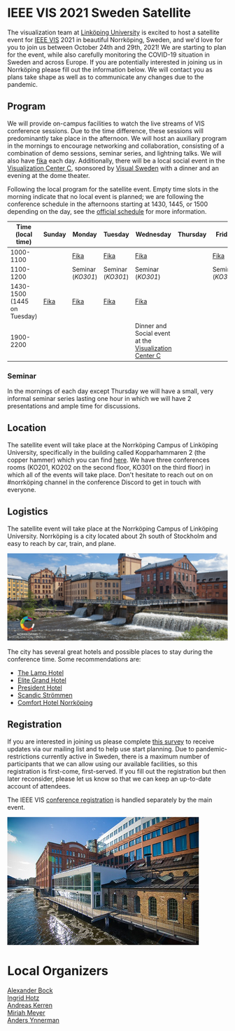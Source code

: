 # IEEE VIS 2021 Sweden Satellite
The visualization team at [Linköping University](https://liu.se) is excited to host a satellite event for [IEEE VIS](https://ieeevis.org) 2021 in beautiful Norrköping, Sweden, and we'd love for you to join us between October 24th and 29th, 2021!  We are starting to plan for the event, while also carefully monitoring the COVID-19 situation in Sweden and across Europe.  If you are potentially interested in joining us in Norrköping please fill out the information below.  We will contact you as plans take shape as well as to communicate any changes due to the pandemic. 

## Program
We will provide on-campus facilities to watch the live streams of VIS conference sessions.  Due to the time difference, these sessions will predominantly take place in the afternoon.  We will host an auxiliary program in the mornings to encourage networking and collaboration, consisting of a combination of demo sessions, seminar series, and lightning talks. We will also have [fika](https://visitsweden.com/what-to-do/food-drink/swedish-kitchen/all-about-swedish-fika/) each day.  Additionally, there will be a local social event in the [Visualization Center C](http://visualiseringscenter.se/en), sponsored by [Visual Sweden](https://www.visualsweden.se/en/) with a dinner and an evening at the dome theater. 

Following the local program for the satellite event. Empty time slots in the morning indicate that no local event is planned; we are following the conference schedule in the afternoons starting at 1430, 1445, or 1500 depending on the day, see the [official schedule](https://virtual.ieeevis.org/year/2021/calendar.html) for more information.

| Time (local time) | Sunday | Monday | Tuesday | Wednesday | Thursday | Friday |
|--|--|--|--|--|--|--|
| 1000-1100 | | [Fika][fika] | [Fika][fika] | [Fika][fika] | | [Fika][fika]
| 1100-1200 | | Seminar (_KO301_) | Seminar (_KO301_) | Seminar (_KO301_) | | Seminar (_KO301_)
| 1430-1500 (1445 on Tuesday) | [Fika][fika] | [Fika][fika] | [Fika][fika]| [Fika][fika]
| 1900-2200 | | | | Dinner and Social event at the [Visualization Center C](http://visualiseringscenter.se/)

### Seminar
In the mornings of each day except Thursday we will have a small, very informal seminar series lasting one hour in which we will have 2 presentations and ample time for discussions.

## Location
The satellite event will take place at the Norrköping Campus of Linköping University, specifically in the building called Kopparhammaren 2 (the copper hammer) which you can find [here](https://www.google.com/maps/place/Norra+Grytsgatan+10a,+602+33+Norrk%C3%B6ping/@58.5887766,16.176356,20z/data=!4m5!3m4!1s0x46593bca9415fb59:0x236489614ceea55d!8m2!3d58.5887454!4d16.17625690).  We have three conferences rooms (KO201, KO202 on the second floor,  KO301 on the third floor) in which all of the events will take place. Don't hesitate to reach out on on #norrköping channel in the conference Discord to get in touch with everyone.


## Logistics
The satellite event will take place at the Norrköping Campus of Linköping University.  Norrköping is a city located about 2h south of Stockholm and easy to reach by car, train, and plane.

![Visualization Center](assets/visualiseringscenter.jpg)

The city has several great hotels and possible places to stay during the conference time. Some recommendations are:
 - [The Lamp Hotel](https://www.thelamphotel.se/en/)
 - [Elite Grand Hotel](https://www.elite.se/en/hotels/norrkoping/grand-hotel/)
 - [President Hotel](https://president-hotel-norrkoping.hotel-ds.com/en/)
 - [Scandic Strömmen](https://www.scandichotels.com/hotels/sweden/norrkoping/scandic-strommen)
 - [Comfort Hotel Norrköping](https://www.nordicchoicehotels.com/hotels/sweden/norrkoping/comfort-hotel-norrkoping/)

## Registration
If you are interested in joining us please complete [this survey](https://forms.office.com/Pages/ResponsePage.aspx?id=7Bg_kSZ_X0yoFnhP6aWO3UsUEfvoYE1AprAtgryeaaZURU8yODhPS0ZDMVM0RVVFUlFOU1lRNjVCUy4u) to receive updates via our mailing list and to help use start planning.  Due to pandemic-restrictions currently active in Sweden, there is a maximum number of participants that we can allow using our available facilities, so this registration is first-come, first-served.  If you fill out the registration but then later reconsider, please let us know so that we can keep an up-to-date account of attendees.

The IEEE VIS [conference registration](http://ieeevis.org/year/2021/info/registration/conference-registration) is handled separately by the main event.

![Kåkenhus](assets/kakenhus-liu.jpg)

# Local Organizers
[Alexander Bock](https://scivis.github.io/staff/alebo68/) \
[Ingrid Hotz](https://scivis.github.io/staff/ingho32/) \
[Andreas Kerren](https://liu.se/en/employee/andke01) \
[Miriah Meyer](https://miriah.github.io/) \
[Anders Ynnerman](https://liu.se/en/employee/andyn27)

[fika]: https://en.wikipedia.org/wiki/Coffee_culture#Sweden
